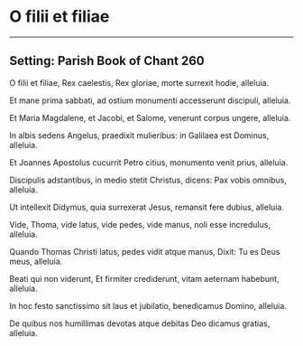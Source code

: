 # O filii et filiae

***

## Setting: Parish Book of Chant 260

O filii et filiae,
Rex caelestis, Rex gloriae,
morte surrexit hodie, alleluia.

Et mane prima sabbati,
ad ostium monumenti
accesserunt discipuli, alleluia.

Et Maria Magdalene,
et Jacobi, et Salome,
venerunt corpus ungere, alleluia.

In albis sedens Angelus,
praedixit mulieribus:
in Galilaea est Dominus, alleluia.

Et Joannes Apostolus
cucurrit Petro citius,
monumento venit prius, alleluia.

Discipulis adstantibus,
in medio stetit Christus,
dicens: Pax vobis omnibus, alleluia.

Ut intellexit Didymus,
quia surrexerat Jesus,
remansit fere dubius, alleluia.

Vide, Thoma, vide latus,
vide pedes, vide manus,
noli esse incredulus, alleluia.

Quando Thomas Christi latus,
pedes vidit atque manus,
Dixit: Tu es Deus meus, alleluia.

Beati qui non viderunt,
Et firmiter crediderunt,
vitam aeternam habebunt, alleluia.

In hoc festo sanctissimo
sit laus et jubilatio,
benedicamus Domino, alleluia.

De quibus nos humillimas
devotas atque debitas
Deo dicamus gratias, alleluia.